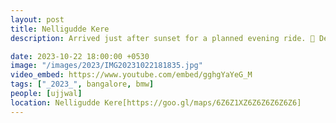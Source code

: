 ```yaml
---
layout: post
title: Nelligudde Kere
description: Arrived just after sunset for a planned evening ride. 🌅 Despite missing the sunset, the tranquil setting by the paved lakeside path offered a peaceful ride with 🏍️ a beautiful view. 🏞️

date: 2023-10-22 18:00:00 +0530
image: "/images/2023/IMG20231022181835.jpg"
video_embed: https://www.youtube.com/embed/gghgYaYeG_M
tags: ["_2023_", bangalore, bmw]
people: [ujjwal]
location: Nelligudde Kere[https://goo.gl/maps/6Z6Z1XZ6Z6Z6Z6Z6Z6]
---
```


